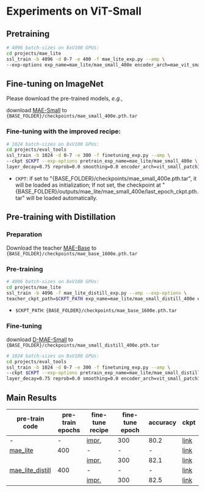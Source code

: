 # Experiments on ViT-Small

## Pretraining
```bash
# 4096 batch-sizes on 8xV100 GPUs:
cd projects/mae_lite
ssl_train -b 4096 -d 0-7 -e 400 -f mae_lite_exp.py --amp \
--exp-options exp_name=mae_lite/mae_small_400e encoder_arch=mae_vit_small_patch16
```

## Fine-tuning on ImageNet
Please download the pre-trained models, *e.g.*, 

download [MAE-Small](https://drive.google.com/file/d/16polFU68dOe4YrmpgL9I1ekStzFG8XV5/view?usp=sharing) to `{BASE_FOLDER}/checkpoints/mae_small_400e.pth.tar`

### Fine-tuning with the improved recipe:

```bash
# 1024 batch-sizes on 8xV100 GPUs:
cd projects/eval_tools
ssl_train -b 1024 -d 0-7 -e 300 -f finetuning_exp.py --amp \
--ckpt $CKPT --exp-options pretrain_exp_name=mae_lite/mae_small_400e \
layer_decay=0.75 reprob=0.0 smoothing=0.0 encoder_arch=vit_small_patch16 color_jitter=0.3
```
- `CKPT`: if set to "{BASE_FOLDER}/checkpoints/mae_small_400e.pth.tar", it will be loaded as initialization; If not set, the checkpoint at "{BASE_FOLDER}/outputs/mae_lite/mae_small_400e/last_epoch_ckpt.pth.tar" will be loaded automatically.

## Pre-training with Distillation
### Preparation
Download the teacher [MAE-Base](https://drive.google.com/file/d/1SPTjHIvw-yTOmw2ll-9cCiVyqR8NdPrX/view?usp=sharing) to `{BASE_FOLDER}/checkpoints/mae_base_1600e.pth.tar`
### Pre-training
```bash
# 4096 batch-sizes on 8xV100 GPUs:
cd projects/mae_lite
ssl_train -b 4096 -f mae_lite_distill_exp.py --amp --exp-options \
teacher_ckpt_path=$CKPT_PATH exp_name=mae_lite/mae_small_distill_400e encoder_arch=mae_vit_small_patch16
```
- `$CKPT_PATH`: `{BASE_FOLDER}/checkpoints/mae_base_1600e.pth.tar`
### Fine-tuning

download [D-MAE-Small](https://drive.google.com/file/d/1-O7uuEnRrgKobETv54Z5T4isdS_WXOmK/view?usp=sharing) to `{BASE_FOLDER}/checkpoints/mae_small_distill_400e.pth.tar`

```bash
# 1024 batch-sizes on 8xV100 GPUs:
cd projects/eval_tools
ssl_train -b 1024 -d 0-7 -e 300 -f finetuning_exp.py --amp \
--ckpt $CKPT --exp-options pretrain_exp_name=mae_lite/mae_small_distill_400e \
layer_decay=0.75 reprob=0.0 smoothing=0.0 encoder_arch=vit_small_patch16 color_jitter=0.3
```

## Main Results
|pre-train code |pre-train</br> epochs| fine-tune recipe | fine-tune epoch | accuracy | ckpt |
|---|---|---|---|---|---|
| - | - | [impr.](../eval_tools/finetuning_exp.py) | 300 | 80.2 | [link](https://drive.google.com/file/d/1VhiwQFfnB4WvRXH3GJcqEbM0GzVEikn3/view?usp=sharing) |
| [mae_lite](mae_lite_exp.py) | 400 | - | - | - | [link](https://drive.google.com/file/d/16polFU68dOe4YrmpgL9I1ekStzFG8XV5/view?usp=sharing) |
|  |  | [impr.](../eval_tools/finetuning_exp.py) | 300 | 82.1 | [link](https://drive.google.com/file/d/10UTc8eaPpudJhIDxKc23U97rEngHvH3J/view?usp=sharing) |
| [mae_lite_distill](mae_lite_distill_exp.py) | 400 | - | - | - | [link](https://drive.google.com/file/d/1-O7uuEnRrgKobETv54Z5T4isdS_WXOmK/view?usp=sharing) |
|  |  | [impr.](../eval_tools/finetuning_exp.py) | 300 | 82.5 | [link](https://drive.google.com/file/d/1ICgWu0V19TkDvpUutce3k8ahUAbJnEZP/view?usp=sharing) |
